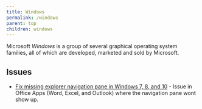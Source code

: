 ```yaml
---
title: Windows
permalink: /windows
parent: top
children: windows
---
```


Microsoft <dfn>Windows</dfn> is a group of several graphical operating system families, all of which are developed, marketed and sold by Microsoft.

## Issues

-   [Fix missing explorer navigation pane in Windows 7, 8, and 10](https://www.thewindowsclub.com/explorer-navigation-pane-missing-windows) - Issue in Office Apps (Word, Excel, and Outlook) where the navigation pane wont show up.
